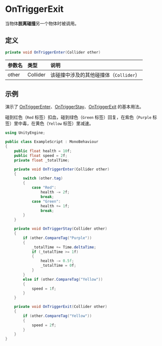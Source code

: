 # OnTriggerExit

当物体**脱离碰撞**另一个物体时被调用。

## 定义

```csharp
private void OnTriggerEnter(Collider other)
```

| 参数名   | 类型       | 说明                       |
|:----- |:-------- |:------------------------ |
| other | Collider | 该碰撞中涉及的其他碰撞体（`Collider`） |

## 示例

演示了 [OnTriggerEnter](./OnTriggerEnter.md)、[OnTriggerStay](./OnTriggerStay.md)、[OnTriggerExit](./OnTriggerExit.md) 的基本用法。

碰到红色（`Red` 标签）扣血，碰到绿色（`Green` 标签）回复，在紫色（`Purple` 标签）里中毒，在黄色（`Yellow` 标签）里减速。

```csharp
using UnityEngine;

public class ExampleScript : MonoBehaviour
{
    public float health = 10f;
    public float speed = 2f;
    private float _totalTime;

    private void OnTriggerEnter(Collider other)
    {
        switch (other.tag)
        {
            case "Red":
                health -= 2f;
                break;
            case "Green":
                health += 1f;
                break;
        }
    }

    private void OnTriggerStay(Collider other)
    {
        if (other.CompareTag("Purple"))
        {
            _totalTime += Time.deltaTime;
            if (_totalTime >= 1f)
            {
                health -= 0.5f;
                _totalTime = 0f;
            }
        }
        else if (other.CompareTag("Yellow"))
        {
            speed = 1f;
        }
    }

    private void OnTriggerExit(Collider other)
    {
        if (other.CompareTag("Yellow"))
        {
            speed = 2f;
        }
    }
} 
```